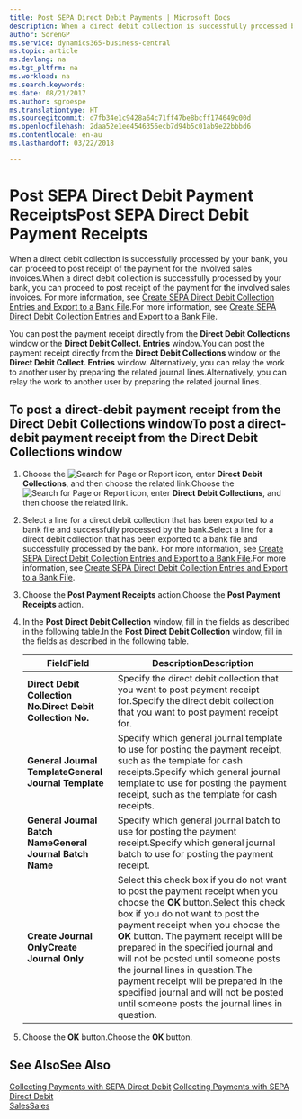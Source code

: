 ```yaml
---
title: Post SEPA Direct Debit Payments | Microsoft Docs
description: When a direct debit collection is successfully processed by your bank, you can proceed to post receipt of the payment for the involved sales invoices.
author: SorenGP
ms.service: dynamics365-business-central
ms.topic: article
ms.devlang: na
ms.tgt_pltfrm: na
ms.workload: na
ms.search.keywords: 
ms.date: 08/21/2017
ms.author: sgroespe
ms.translationtype: HT
ms.sourcegitcommit: d7fb34e1c9428a64c71ff47be8bcff174649c00d
ms.openlocfilehash: 2daa52e1ee4546356ecb7d94b5c01ab9e22bbbd6
ms.contentlocale: en-au
ms.lasthandoff: 03/22/2018

---
```

# <a name="post-sepa-direct-debit-payment-receipts"></a><span data-ttu-id="9416d-103">Post SEPA Direct Debit Payment Receipts</span><span class="sxs-lookup"><span data-stu-id="9416d-103">Post SEPA Direct Debit Payment Receipts</span></span>
<span data-ttu-id="9416d-104">When a direct debit collection is successfully processed by your bank, you can proceed to post receipt of the payment for the involved sales invoices.</span><span class="sxs-lookup"><span data-stu-id="9416d-104">When a direct debit collection is successfully processed by your bank, you can proceed to post receipt of the payment for the involved sales invoices.</span></span> <span data-ttu-id="9416d-105">For more information, see [Create SEPA Direct Debit Collection Entries and Export to a Bank File](finance-how-create-sepa-direct-debit-collection-entries-export-bank-file.md).</span><span class="sxs-lookup"><span data-stu-id="9416d-105">For more information, see [Create SEPA Direct Debit Collection Entries and Export to a Bank File](finance-how-create-sepa-direct-debit-collection-entries-export-bank-file.md).</span></span>  

<span data-ttu-id="9416d-106">You can post the payment receipt directly from the **Direct Debit Collections** window or the **Direct Debit Collect. Entries** window.</span><span class="sxs-lookup"><span data-stu-id="9416d-106">You can post the payment receipt directly from the **Direct Debit Collections** window or the **Direct Debit Collect. Entries** window.</span></span> <span data-ttu-id="9416d-107">Alternatively, you can relay the work to another user by preparing the related journal lines.</span><span class="sxs-lookup"><span data-stu-id="9416d-107">Alternatively, you can relay the work to another user by preparing the related journal lines.</span></span>  

## <a name="to-post-a-direct-debit-payment-receipt-from-the-direct-debit-collections-window"></a><span data-ttu-id="9416d-108">To post a direct-debit payment receipt from the Direct Debit Collections window</span><span class="sxs-lookup"><span data-stu-id="9416d-108">To post a direct-debit payment receipt from the Direct Debit Collections window</span></span>  
1. <span data-ttu-id="9416d-109">Choose the ![Search for Page or Report](media/ui-search/search_small.png "Search for Page or Report icon") icon, enter **Direct Debit Collections**, and then choose the related link.</span><span class="sxs-lookup"><span data-stu-id="9416d-109">Choose the ![Search for Page or Report](media/ui-search/search_small.png "Search for Page or Report icon") icon, enter **Direct Debit Collections**, and then choose the related link.</span></span>  
2. <span data-ttu-id="9416d-110">Select a line for a direct debit collection that has been exported to a bank file and successfully processed by the bank.</span><span class="sxs-lookup"><span data-stu-id="9416d-110">Select a line for a direct debit collection that has been exported to a bank file and successfully processed by the bank.</span></span> <span data-ttu-id="9416d-111">For more information, see [Create SEPA Direct Debit Collection Entries and Export to a Bank File](finance-how-create-sepa-direct-debit-collection-entries-export-bank-file.md).</span><span class="sxs-lookup"><span data-stu-id="9416d-111">For more information, see [Create SEPA Direct Debit Collection Entries and Export to a Bank File](finance-how-create-sepa-direct-debit-collection-entries-export-bank-file.md).</span></span>  
3. <span data-ttu-id="9416d-112">Choose the **Post Payment Receipts** action.</span><span class="sxs-lookup"><span data-stu-id="9416d-112">Choose the **Post Payment Receipts** action.</span></span>  
4. <span data-ttu-id="9416d-113">In the **Post Direct Debit Collection** window, fill in the fields as described in the following table.</span><span class="sxs-lookup"><span data-stu-id="9416d-113">In the **Post Direct Debit Collection** window, fill in the fields as described in the following table.</span></span>  

    |<span data-ttu-id="9416d-114">Field</span><span class="sxs-lookup"><span data-stu-id="9416d-114">Field</span></span>|<span data-ttu-id="9416d-115">Description</span><span class="sxs-lookup"><span data-stu-id="9416d-115">Description</span></span>|  
    |---------------------------------|---------------------------------------|  
    |<span data-ttu-id="9416d-116">**Direct Debit Collection No.**</span><span class="sxs-lookup"><span data-stu-id="9416d-116">**Direct Debit Collection No.**</span></span>|<span data-ttu-id="9416d-117">Specify the direct debit collection that you want to post payment receipt for.</span><span class="sxs-lookup"><span data-stu-id="9416d-117">Specify the direct debit collection that you want to post payment receipt for.</span></span>|  
    |<span data-ttu-id="9416d-118">**General Journal Template**</span><span class="sxs-lookup"><span data-stu-id="9416d-118">**General Journal Template**</span></span>|<span data-ttu-id="9416d-119">Specify which general journal template to use for posting the payment receipt, such as the template for cash receipts.</span><span class="sxs-lookup"><span data-stu-id="9416d-119">Specify which general journal template to use for posting the payment receipt, such as the template for cash receipts.</span></span>|  
    |<span data-ttu-id="9416d-120">**General Journal Batch Name**</span><span class="sxs-lookup"><span data-stu-id="9416d-120">**General Journal Batch Name**</span></span>|<span data-ttu-id="9416d-121">Specify which general journal batch to use for posting the payment receipt.</span><span class="sxs-lookup"><span data-stu-id="9416d-121">Specify which general journal batch to use for posting the payment receipt.</span></span>|  
    |<span data-ttu-id="9416d-122">**Create Journal Only**</span><span class="sxs-lookup"><span data-stu-id="9416d-122">**Create Journal Only**</span></span>|<span data-ttu-id="9416d-123">Select this check box if you do not want to post the payment receipt when you choose the **OK** button.</span><span class="sxs-lookup"><span data-stu-id="9416d-123">Select this check box if you do not want to post the payment receipt when you choose the **OK** button.</span></span> <span data-ttu-id="9416d-124">The payment receipt will be prepared in the specified journal and will not be posted until someone posts the journal lines in question.</span><span class="sxs-lookup"><span data-stu-id="9416d-124">The payment receipt will be prepared in the specified journal and will not be posted until someone posts the journal lines in question.</span></span>|  

5. <span data-ttu-id="9416d-125">Choose the **OK** button.</span><span class="sxs-lookup"><span data-stu-id="9416d-125">Choose the **OK** button.</span></span>  

## <a name="see-also"></a><span data-ttu-id="9416d-126">See Also</span><span class="sxs-lookup"><span data-stu-id="9416d-126">See Also</span></span>  
 <span data-ttu-id="9416d-127">[Collecting Payments with SEPA Direct Debit](finance-collect-payments-with-sepa-direct-debit.md) </span><span class="sxs-lookup"><span data-stu-id="9416d-127">[Collecting Payments with SEPA Direct Debit](finance-collect-payments-with-sepa-direct-debit.md) </span></span>  
 [<span data-ttu-id="9416d-128">Sales</span><span class="sxs-lookup"><span data-stu-id="9416d-128">Sales</span></span>](sales-manage-sales.md)


